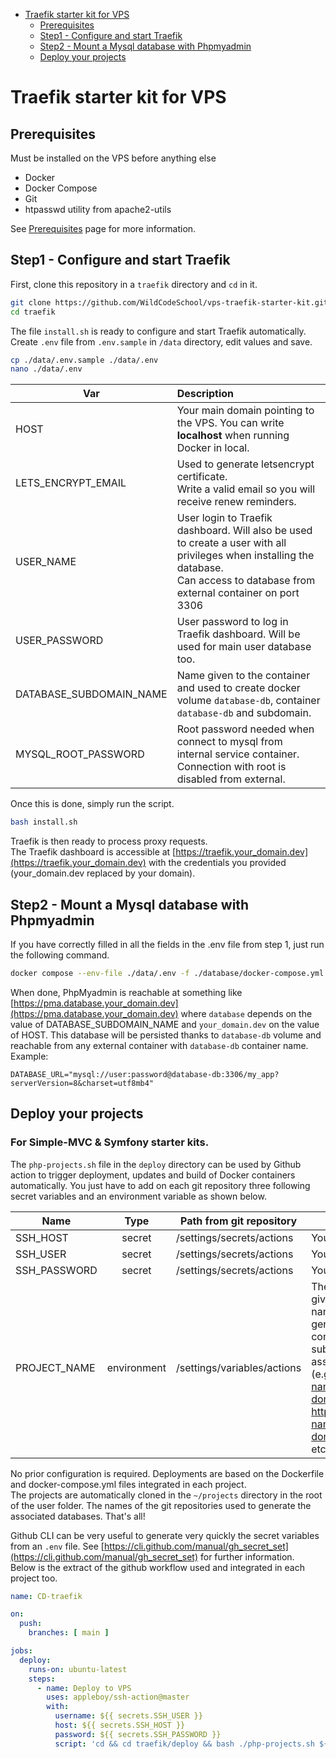 <!-- TOC -->

* [Traefik starter kit for VPS](#traefik-starter-kit-for-vps)
    * [Prerequisites](#prerequisites)
    * [Step1 - Configure and start Traefik](#step1---configure-and-start-traefik)
    * [Step2 - Mount a Mysql database with Phpmyadmin](#step2---mount-a-mysql-database-with-phpmyadmin)
    * [Deploy your projects](#deploy-your-projects)

<!-- TOC -->

# Traefik starter kit for VPS

## Prerequisites

Must be installed on the VPS before anything else

- Docker
- Docker Compose
- Git
- htpasswd utility from apache2-utils

See [Prerequisites](PREREQUISITES.md) page for more information.

## Step1 - Configure and start Traefik

First, clone this repository in a `traefik` directory and `cd` in it.

```bash
git clone https://github.com/WildCodeSchool/vps-traefik-starter-kit.git traefik
cd traefik
```

The file `install.sh` is ready to configure and start Traefik automatically.  
Create `.env` file from `.env.sample` in `/data` directory, edit values and save.

```bash
cp ./data/.env.sample ./data/.env
nano ./data/.env
```

| Var                     | Description                                                                                                                                                                            |
|-------------------------|:---------------------------------------------------------------------------------------------------------------------------------------------------------------------------------------|
| HOST                    | Your main domain pointing to the VPS. You can write __localhost__ when running Docker in local.                                                                                        |
| LETS_ENCRYPT_EMAIL      | Used to generate letsencrypt certificate. <br/> Write a valid email so you will receive renew reminders.                                                                               |
| USER_NAME               | User login to Traefik dashboard. Will also be used to create a user with all privileges when installing the database. <br/>Can access to database from external container on port 3306 |
| USER_PASSWORD           | User password to log in Traefik dashboard. Will be used for main user database too.                                                                                                    |
| DATABASE_SUBDOMAIN_NAME | Name given to the container and used to create docker volume `database-db`, container `database-db` and subdomain.                                                                     |
| MYSQL_ROOT_PASSWORD     | Root password needed when connect to mysql from internal service container. <br/>Connection with root is disabled from external.                                                       |

Once this is done, simply run the script.

```bash
bash install.sh
```

Traefik is then ready to process proxy requests.  
The Traefik dashboard is accessible at [https://traefik.your_domain.dev](https://traefik.your_domain.dev) with the
credentials you provided (your_domain.dev replaced by your domain).

## Step2 - Mount a Mysql database with Phpmyadmin

If you have correctly filled in all the fields in the .env file from step 1, just run the following command.

```bash
docker compose --env-file ./data/.env -f ./database/docker-compose.yml up -d
```

When done, PhpMyadmin is reachable at something
like [https://pma.database.your_domain.dev](https://pma.database.your_domain.dev) where `database` depends on
the value of DATABASE_SUBDOMAIN_NAME and `your_domain.dev` on the value of HOST.
This database will be persisted thanks to `database-db` volume and reachable from any external container
with `database-db` container name.  
Example:

```dotenv
DATABASE_URL="mysql://user:password@database-db:3306/my_app?serverVersion=8&charset=utf8mb4"
```

## Deploy your projects

### For Simple-MVC & Symfony starter kits.

The `php-projects.sh` file in the `deploy` directory can be used by Github action to trigger deployment, updates and build of Docker containers automatically.
You just have to add on each git repository three following secret variables and an environment variable as shown below.

| Name         |    Type     | Path from git repository    | Description                                                                                                                                                                                                                                                        |
|--------------|:-----------:|-----------------------------|--------------------------------------------------------------------------------------------------------------------------------------------------------------------------------------------------------------------------------------------------------------------|
| SSH_HOST     |   secret    | /settings/secrets/actions   | Your VPS IP address                                                                                                                                                                                                                                                |
| SSH_USER     |   secret    | /settings/secrets/actions   | Your ssh user name                                                                                                                                                                                                                                                 |
| SSH_PASSWORD |   secret    | /settings/secrets/actions   | Your ssh user password                                                                                                                                                                                                                                             |
| PROJECT_NAME | environment | /settings/variables/actions | The name you want to give to the project. This name will be used to generate the Docker container as well as the subdomain and associated services (e.g. https://project-name.your-domain.wilders.dev, https://mailhog.project-name.your-domain.wilders.dev, etc.) |

No prior configuration is required. Deployments are based on the Dockerfile and docker-compose.yml files integrated in each project.  
The projects are automatically cloned in the `~/projects` directory in the root of the user folder. The names of the git repositories used to generate the associated databases. That's all!



Github CLI can be very useful to generate very quickly the secret variables from an `.env` file.
See [https://cli.github.com/manual/gh_secret_set](https://cli.github.com/manual/gh_secret_set) for further
information.  
Below is the extract of the github workflow used and integrated in each project too.

```yaml
name: CD-traefik

on:
  push:
    branches: [ main ]

jobs:
  deploy:
    runs-on: ubuntu-latest
    steps:
      - name: Deploy to VPS
        uses: appleboy/ssh-action@master
        with:
          username: ${{ secrets.SSH_USER }}
          host: ${{ secrets.SSH_HOST }}
          password: ${{ secrets.SSH_PASSWORD }}
          script: 'cd && cd traefik/deploy && bash ./php-projects.sh ${{ github.event.repository.name }} ${{ vars.PROJECT_NAME }}'
```
